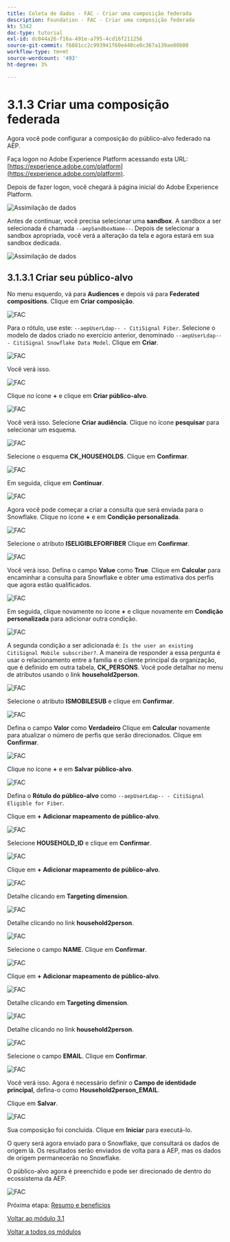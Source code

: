```yaml
---
title: Coleta de dados - FAC - Criar uma composição federada
description: Foundation - FAC - Criar uma composição federada
kt: 5342
doc-type: tutorial
exl-id: dc044a26-f16a-491e-a795-4cd16f211256
source-git-commit: f6881cc2c993941f60e440ce0c367a139ae80b00
workflow-type: tm+mt
source-wordcount: '493'
ht-degree: 3%

---
```


# 3.1.3 Criar uma composição federada

Agora você pode configurar a composição do público-alvo federado na AEP.

Faça logon no Adobe Experience Platform acessando esta URL: [https://experience.adobe.com/platform](https://experience.adobe.com/platform).

Depois de fazer logon, você chegará à página inicial do Adobe Experience Platform.

![Assimilação de dados](./images/home.png)

Antes de continuar, você precisa selecionar uma **sandbox**. A sandbox a ser selecionada é chamada ``--aepSandboxName--``. Depois de selecionar a sandbox apropriada, você verá a alteração da tela e agora estará em sua sandbox dedicada.

![Assimilação de dados](./images/sb1.png)

## 3.1.3.1 Criar seu público-alvo

No menu esquerdo, vá para **Audiences** e depois vá para **Federated compositions**. Clique em **Criar composição**.

![FAC](./images/fedcomp1.png)

Para o rótulo, use este: `--aepUserLdap-- - CitiSignal Fiber`. Selecione o modelo de dados criado no exercício anterior, denominado `--aepUserLdap-- - CitiSignal Snowflake Data Model`. Clique em **Criar**.

![FAC](./images/fedcomp2.png)

Você verá isso.

![FAC](./images/fedcomp3.png)

Clique no ícone **+** e clique em **Criar público-alvo**.

![FAC](./images/fedcomp4.png)

Você verá isso. Selecione **Criar audiência**. Clique no ícone **pesquisar** para selecionar um esquema.

![FAC](./images/fedcomp5.png)

Selecione o esquema **CK_HOUSEHOLDS**. Clique em **Confirmar**.

![FAC](./images/fedcomp6.png)

Em seguida, clique em **Continuar**.

![FAC](./images/fedcomp7.png)

Agora você pode começar a criar a consulta que será enviada para o Snowflake. Clique no ícone **+** e em **Condição personalizada**.

![FAC](./images/fedcomp8.png)

Selecione o atributo **ISELIGIBLEFORFIBER** Clique em **Confirmar**.

![FAC](./images/fedcomp9.png)

Você verá isso. Defina o campo **Value** como **True**. Clique em **Calcular** para encaminhar a consulta para Snowflake e obter uma estimativa dos perfis que agora estão qualificados.

![FAC](./images/fedcomp10.png)

Em seguida, clique novamente no ícone **+** e clique novamente em **Condição personalizada** para adicionar outra condição.

![FAC](./images/fedcomp11.png)

A segunda condição a ser adicionada é: `Is the user an existing CitiSignal Mobile subscriber?`. A maneira de responder a essa pergunta é usar o relacionamento entre a família e o cliente principal da organização, que é definido em outra tabela, **CK_PERSONS**. Você pode detalhar no menu de atributos usando o link **household2person**.

![FAC](./images/fedcomp12.png)

Selecione o atributo **ISMOBILESUB** e clique em **Confirmar**.

![FAC](./images/fedcomp13.png)

Defina o campo **Valor** como **Verdadeiro** Clique em **Calcular** novamente para atualizar o número de perfis que serão direcionados. Clique em **Confirmar**.

![FAC](./images/fedcomp14.png)

Clique no ícone **+** e em **Salvar público-alvo**.

![FAC](./images/fedcomp15.png)

Defina o **Rótulo do público-alvo** como `--aepUserLdap-- - CitiSignal Eligible for Fiber`.

Clique em **+ Adicionar mapeamento de público-alvo**.

![FAC](./images/fedcomp16.png)

Selecione **HOUSEHOLD_ID** e clique em **Confirmar**.

![FAC](./images/fedcomp17.png)

Clique em **+ Adicionar mapeamento de público-alvo**.

![FAC](./images/fedcomp18.png)

Detalhe clicando em **Targeting dimension**.

![FAC](./images/fedcomp18a.png)

Detalhe clicando no link **household2person**.

![FAC](./images/fedcomp18b.png)

Selecione o campo **NAME**. Clique em **Confirmar**.

![FAC](./images/fedcomp18c.png)

Clique em **+ Adicionar mapeamento de público-alvo**.

![FAC](./images/fedcomp20.png)

Detalhe clicando em **Targeting dimension**.

![FAC](./images/fedcomp20a.png)

Detalhe clicando no link **household2person**.

![FAC](./images/fedcomp20b.png)

Selecione o campo **EMAIL**. Clique em **Confirmar**.

![FAC](./images/fedcomp20c.png)

Você verá isso. Agora é necessário definir o **Campo de identidade principal**, defina-o como **Household2person_EMAIL**.

Clique em **Salvar**.

![FAC](./images/fedcomp21.png)

Sua composição foi concluída. Clique em **Iniciar** para executá-lo.

O query será agora enviado para o Snowflake, que consultará os dados de origem lá. Os resultados serão enviados de volta para a AEP, mas os dados de origem permanecerão no Snowflake.

O público-alvo agora é preenchido e pode ser direcionado de dentro do ecossistema da AEP.

![FAC](./images/fedcomp22.png)

Próxima etapa: [Resumo e benefícios](./summary.md)

[Voltar ao módulo 3.1](./fac.md)

[Voltar a todos os módulos](../../../overview.md)
